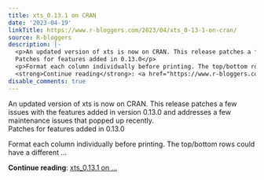 ```yaml
---
title: xts_0.13.1 on CRAN
date: '2023-04-19'
linkTitle: https://www.r-bloggers.com/2023/04/xts_0-13-1-on-cran/
source: R-bloggers
description: |-
  <p>An updated version of xts is now on CRAN. This release patches a few issues with the features added in version 0.13.0 and addresses a few maintenance issues that popped up recently.<br />
  Patches for features added in 0.13.0</p>
  <p>Format each column individually before printing. The top/bottom rows could have a different ...</p>
  <strong>Continue reading</strong>: <a href="https://www.r-bloggers.com/2023/04/xts_0-13-1-on-cran/">xts_0.13.1 on ...
disable_comments: true
---
```

<p>An updated version of xts is now on CRAN. This release patches a few issues with the features added in version 0.13.0 and addresses a few maintenance issues that popped up recently.<br />
Patches for features added in 0.13.0</p>
<p>Format each column individually before printing. The top/bottom rows could have a different ...</p>
<strong>Continue reading</strong>: <a href="https://www.r-bloggers.com/2023/04/xts_0-13-1-on-cran/">xts_0.13.1 on ...